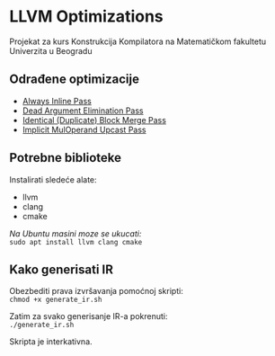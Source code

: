 # LLVM Optimizations

Projekat za kurs Konstrukcija Kompilatora na Matematičkom fakultetu Univerzita u Beogradu

## Odrađene optimizacije

- [Always Inline Pass](/AlwaysInlinePass/)
- [Dead Argument Elimination Pass](/DeadArgumentEliminationPass/)
- [Identical (Duplicate) Block Merge Pass](/IdenticalBBMergePass/)
- [Implicit MulOperand Upcast Pass](/ImplicitMulOperandUpcastPass/)

## Potrebne biblioteke
Instalirati sledeće alate:
- llvm
- clang
- cmake

_Na Ubuntu masini moze se ukucati:_ <br>
`sudo apt install llvm clang cmake`

## Kako generisati IR

Obezbediti prava izvršavanja pomoćnoj skripti: <br>
`chmod +x generate_ir.sh`
<br>

Zatim za svako generisanje IR-a pokrenuti: <br>
`./generate_ir.sh`

Skripta je interkativna.